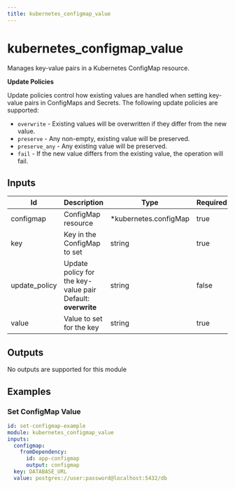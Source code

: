 ```yaml
---
title: kubernetes_configmap_value
---
```


# kubernetes_configmap_value

Manages key-value pairs in a Kubernetes ConfigMap resource.

**Update Policies**

Update policies control how existing values are handled when setting key-value pairs in ConfigMaps
and Secrets. The following update policies are supported:

- `overwrite` - Existing values will be overwritten if they differ from the new value.
- `preserve` - Any non-empty, existing value will be preserved.
- `preserve_any` - Any existing value will be preserved.
- `fail` - If the new value differs from the existing value, the operation will fail.

## Inputs

| Id            | Description                                                    | Type                   | Required |
| ------------- | -------------------------------------------------------------- | ---------------------- | -------- |
| configmap     | ConfigMap resource                                             | \*kubernetes.configMap | true     |
| key           | Key in the ConfigMap to set                                    | string                 | true     |
| update_policy | Update policy for the key-value pair<br>Default: **overwrite** | string                 | false    |
| value         | Value to set for the key                                       | string                 | true     |

## Outputs

No outputs are supported for this module

## Examples

### Set ConfigMap Value

```yaml
id: set-configmap-example
module: kubernetes_configmap_value
inputs:
  configmap:
    fromDependency:
      id: app-configmap
      output: configmap
  key: DATABASE_URL
  value: postgres://user:password@localhost:5432/db
```
